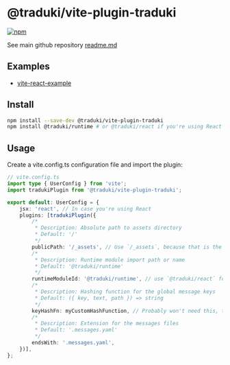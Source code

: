 # @traduki/vite-plugin-traduki

[![npm](https://img.shields.io/npm/v/@traduki/vite-plugin-traduki.svg?maxAge=2592000)](https://www.npmjs.com/package/@traduki/vite-plugin-traduki)

See main github repository [readme.md](https://github.com/havelaer/traduki)

## Examples

- [vite-react-example](https://github.com/havelaer/traduki/tree/master/examples/vite-react-example)

## Install

```bash
npm install --save-dev @traduki/vite-plugin-traduki
npm install @traduki/runtime # or @traduki/react if you're using React
```

## Usage

Create a vite.config.ts configuration file and import the plugin:

```ts
// vite.config.ts
import type { UserConfig } from 'vite';
import tradukiPlugin from '@traduki/vite-plugin-traduki';

export default: UserConfig = {
    jsx: 'react', // In case you're using React
    plugins: [tradukiPlugin({
        /*
         * Description: Absolute path to assets directory
         * Default: '/'
         */
        publicPath: '/_assets', // Use `/_assets`, because that is the current vite default
        /*
         * Description: Runtime module import path or name
         * Default: '@traduki/runtime'
         */
        runtimeModuleId: '@traduki/runtime', // use `@traduki/react` for React
        /*
         * Description: Hashing function for the global message keys
         * Default: ({ key, text, path }) => string
         */
        keyHashFn: myCustomHashFunction, // Probably won't need this, the default should be just fine
        /*
         * Description: Extension for the messages files
         * Default: '.messages.yaml'
         */
        endsWith: '.messages.yaml',
    })],
};
```
